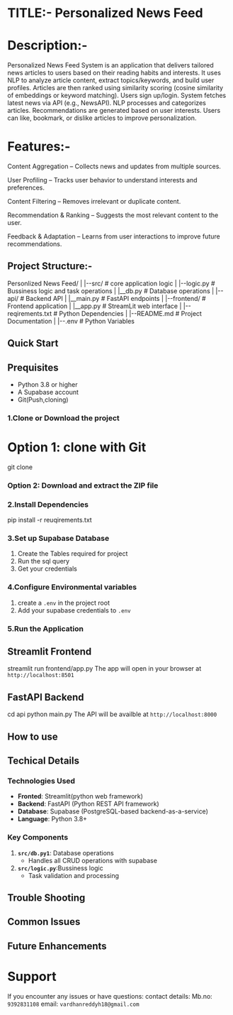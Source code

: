 # TITLE:- Personalized News Feed

# Description:-
Personalized News Feed System is an application that delivers tailored news articles to users based on their reading habits and interests. It uses NLP to analyze article content, extract topics/keywords, and build user profiles. Articles are then ranked using similarity scoring (cosine similarity of embeddings or keyword matching).
Users sign up/login.
System fetches latest news via API (e.g., NewsAPI).
NLP processes and categorizes articles.
Recommendations are generated based on user interests.
Users can like, bookmark, or dislike articles to improve personalization.

# Features:-
Content Aggregation – Collects news and updates from multiple sources.

User Profiling – Tracks user behavior to understand interests and preferences.

Content Filtering – Removes irrelevant or duplicate content.

Recommendation & Ranking – Suggests the most relevant content to the user.

Feedback & Adaptation – Learns from user interactions to improve future recommendations.


## Project Structure:-

Personlized News Feed/
|
|--src/         # core application logic
|   |--logic.py # Bussiness logic and task
operations
|   |__db.py    # Database operations
|
|--api/         # Backend API
|   |__main.py  # FastAPI endpoints
|
|--frontend/    # Frontend application
|   |__app.py   # StreamLit web interface
|
|--reqirements.txt # Python Dependencies
|
|--README.md    # Project Documentation
|
|--.env         # Python Variables 

## Quick Start

## Prequisites

- Python 3.8 or higher
- A Supabase account
- Git(Push,cloning)

### 1.Clone or Download the project 
# Option 1: clone with Git
git clone <repository-url>


### Option 2: Download and extract the ZIP file

### 2.Install Dependencies
pip install -r reuqirements.txt

### 3.Set up Supabase Database
1. Create the Tables required for project
2. Run the sql query
3. Get your credentials
### 4.Configure Environmental variables
1. create a `.env` in the project root
2. Add your supabase credentials to `.env`

### 5.Run the Application

## Streamlit Frontend
streamlit run frontend/app.py
The app will open in your browser at `http://localhost:8501`


## FastAPI Backend

cd api
python main.py
The API will be availble at `http://localhost:8000`

## How to use

## Techical Details

### Technologies Used

- **Fronted**: Streamlit(python web framework)
- **Backend**: FastAPI (Python REST API framework)
- **Database**: Supabase (PostgreSQL-based backend-as-a-service)
- **Language**: Python 3.8+

### Key Components

1. **`src/db.py1`**: Database operations 
    - Handles all CRUD operations with supabase
2. **`src/logic.py`**:Bussiness logic 
    - Task validation and processing

## Trouble Shooting

## Common Issues

## Future Enhancements


# Support

If you encounter any issues or have questions:
contact details:
Mb.no: `9392831108`
email: `vardhanreddyh18@gmail.com`

